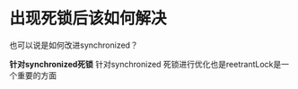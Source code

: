 # 出现死锁后该如何解决
也可以说是如何改进synchronized？


**针对synchronized死锁**
针对synchronized 死锁进行优化也是reetrantLock是一个重要的方面


